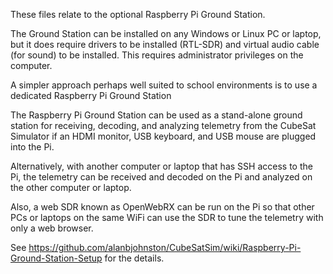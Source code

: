 These files relate to the optional Raspberry Pi Ground Station.

The Ground Station can be installed on any Windows or Linux PC or laptop, but it does require drivers to be installed (RTL-SDR)
and virtual audio cable (for sound) to be installed.  This requires administrator privileges on the computer.

A simpler approach perhaps well suited to school environments is to use a dedicated Raspberry Pi Ground Station

The Raspberry Pi Ground Station can be used as a stand-alone ground station for receiving, decoding, and analyzing telemetry 
from the CubeSat Simulator if an HDMI monitor, USB keyboard, and USB mouse are plugged into the Pi.

Alternatively, with another computer or laptop that has SSH access to the Pi, the telemetry can be received and decoded on the Pi
and analyzed on the other computer or laptop.

Also, a web SDR known as OpenWebRX can be run on the Pi so that other PCs or laptops on the same WiFi can use the SDR to tune the
telemetry with only a web browser.

See https://github.com/alanbjohnston/CubeSatSim/wiki/Raspberry-Pi-Ground-Station-Setup for the details.
